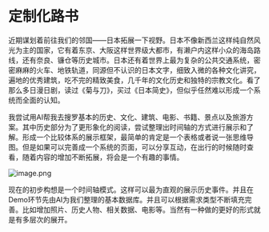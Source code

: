 # 定制化路书
近期谋划着前往我们的邻国——日本拓展一下视野。日本不像新西兰这样纯自然风光为主的国家，它有着东京、大阪这样世界级大都市，有濑户内这样小众的海岛路线，还有奈良、镰仓等历史城市。日本还有着世界上最为复杂的公共交通系统，密密麻麻的火车、地铁轨道，同源但不认识的日本文字，细致入微的各种文化讲究，遍地的优秀建筑，吃不完的精致美食，几千年的文化历史和独特的宗教文化。看了那么多日漫日剧，读过《菊与刀》，买过《日本简史》，但似乎任然难以形成一个系统而全面的认知。

我尝试用AI帮我去搜罗基本的历史、文化、建筑、电影、书籍、景点以及旅游方案。其中历史部分为了更形象化的阅读，尝试整理出时间轴的方式进行展示和了解。形成一个比较体系的展示框架，最简单的肯定是一个表格或者说一张思维导图。但是如果可以完善成一个系统的页面，可以分享互动，在出行的时候随时查看，随着内容的增加不断拓展，将会是一个有趣的事情。

![image.png](https://cloudflare-imgbed-1d8.pages.dev/file/1741679437961_image.png)

现在的初步构想是一个时间轴模式。这样可以最为直观的展示历史事件。并且在Demo环节先由AI为我们整理的基本数据库。并且可以根据需求类型不断填充完善。比如增加照片、历史人物、相关数据、电影等。当然有一种做的更好的形式就是有多层次的展开。